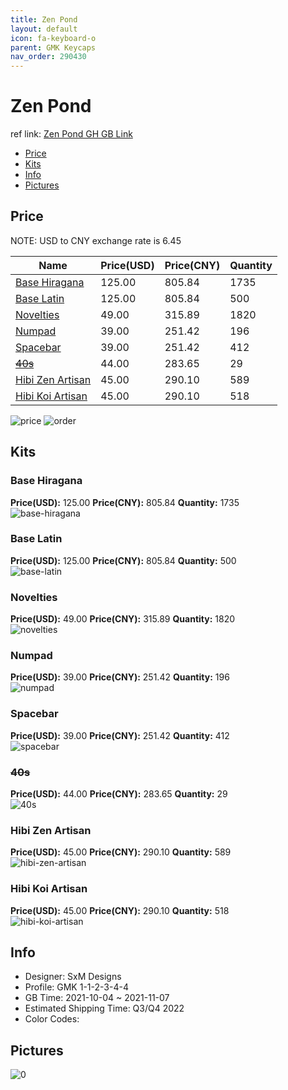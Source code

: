 ```yaml
---
title: Zen Pond 
layout: default
icon: fa-keyboard-o
parent: GMK Keycaps
nav_order: 290430
---
```


# Zen Pond 

ref link: [Zen Pond GH GB Link](https://geekhack.org/index.php?topic=114820.0)

* [Price](#price)
* [Kits](#kits)
* [Info](#info)
* [Pictures](#pictures)

## Price

NOTE: USD to CNY exchange rate is 6.45

| Name          | Price(USD)   |  Price(CNY) | Quantity |
| ------------- | ------------ |  ---------- | -------- |
|[Base Hiragana](#base-hiragana)|125.00|805.84|1735|
|[Base Latin](#base-latin)|125.00|805.84|500|
|[Novelties](#novelties)|49.00|315.89|1820|
|[Numpad](#numpad)|39.00|251.42|196|
|[Spacebar](#spacebar)|39.00|251.42|412|
|[~~40s~~](#40s)|44.00|283.65|29|
|[Hibi Zen Artisan](#hibi-zen-artisan)|45.00|290.10|589|
|[Hibi Koi Artisan](#hibi-koi-artisan)|45.00|290.10|518|

<img src="{{ 'assets/images/gmk-keycaps/Zen-Pond/price.jpg' | relative_url }}" alt="price" class="image featured">
<img src="{{ 'assets/images/gmk-keycaps/Zen-Pond/order.png' | relative_url }}" alt="order" class="image featured">

## Kits
### Base Hiragana  
**Price(USD):** 125.00	**Price(CNY):** 805.84	**Quantity:** 1735  
<img src="{{ 'assets/images/gmk-keycaps/Zen-Pond/kits_pics/base-hiragana.jpg' | relative_url }}" alt="base-hiragana" class="image featured">

### Base Latin  
**Price(USD):** 125.00	**Price(CNY):** 805.84	**Quantity:** 500  
<img src="{{ 'assets/images/gmk-keycaps/Zen-Pond/kits_pics/base-latin.jpg' | relative_url }}" alt="base-latin" class="image featured">

### Novelties  
**Price(USD):** 49.00	**Price(CNY):** 315.89	**Quantity:** 1820  
<img src="{{ 'assets/images/gmk-keycaps/Zen-Pond/kits_pics/novelties.jpg' | relative_url }}" alt="novelties" class="image featured">

### Numpad  
**Price(USD):** 39.00	**Price(CNY):** 251.42	**Quantity:** 196  
<img src="{{ 'assets/images/gmk-keycaps/Zen-Pond/kits_pics/numpad.jpg' | relative_url }}" alt="numpad" class="image featured">

### Spacebar  
**Price(USD):** 39.00	**Price(CNY):** 251.42	**Quantity:** 412  
<img src="{{ 'assets/images/gmk-keycaps/Zen-Pond/kits_pics/spacebar.jpg' | relative_url }}" alt="spacebar" class="image featured">

### ~~40s~~  
**Price(USD):** 44.00	**Price(CNY):** 283.65	**Quantity:** 29  
<img src="{{ 'assets/images/gmk-keycaps/Zen-Pond/kits_pics/40s.jpg' | relative_url }}" alt="40s" class="image featured">

### Hibi Zen Artisan  
**Price(USD):** 45.00	**Price(CNY):** 290.10	**Quantity:** 589  
<img src="{{ 'assets/images/gmk-keycaps/Zen-Pond/kits_pics/hibi-zen-artisan.jpg' | relative_url }}" alt="hibi-zen-artisan" class="image featured">

### Hibi Koi Artisan  
**Price(USD):** 45.00	**Price(CNY):** 290.10	**Quantity:** 518  
<img src="{{ 'assets/images/gmk-keycaps/Zen-Pond/kits_pics/hibi-koi-artisan.jpg' | relative_url }}" alt="hibi-koi-artisan" class="image featured">

## Info
* Designer: SxM Designs  
* Profile: GMK 1-1-2-3-4-4  
* GB Time: 2021-10-04 ~ 2021-11-07  
* Estimated Shipping Time: Q3/Q4 2022  
* Color Codes:  


## Pictures  
<img src="{{ 'assets/images/gmk-keycaps/Zen-Pond/rendering_pics/0.jpg' | relative_url }}" alt="0" class="image featured">
